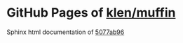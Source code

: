 GitHub Pages of [klen/muffin](https://github.com/klen/muffin.git)
===
Sphinx html documentation of [5077ab96](https://github.com/klen/muffin/tree/5077ab96f15b33d6fea6ebda02e57c5a63d01498)
